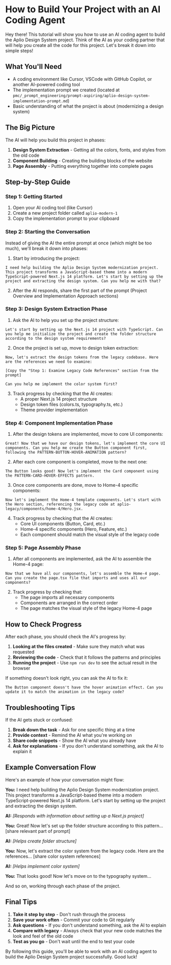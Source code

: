 # How to Build Your Project with an AI Coding Agent

Hey there! This tutorial will show you how to use an AI coding agent to build the Aplio Design System project. Think of the AI as your coding partner that will help you create all the code for this project. Let's break it down into simple steps!

## What You'll Need

- A coding environment like Cursor, VSCode with GitHub Copilot, or another AI-powered coding tool
- The implementation prompt we created (located at `pmc/_prompt_engineering/prompt-aspiring/aplio-design-system-implementation-prompt.md`)
- Basic understanding of what the project is about (modernizing a design system)

## The Big Picture

The AI will help you build this project in phases:
1. **Design System Extraction** - Getting all the colors, fonts, and styles from the old code
2. **Component Building** - Creating the building blocks of the website
3. **Page Assembly** - Putting everything together into complete pages

## Step-by-Step Guide

### Step 1: Getting Started

1. Open your AI coding tool (like Cursor)
2. Create a new project folder called `aplio-modern-1`
3. Copy the implementation prompt to your clipboard

### Step 2: Starting the Conversation

Instead of giving the AI the entire prompt at once (which might be too much), we'll break it down into phases:

1. Start by introducing the project:

```
I need help building the Aplio Design System modernization project. This project transforms a JavaScript-based theme into a modern TypeScript-powered Next.js 14 platform. Let's start by setting up the project and extracting the design system. Can you help me with that?
```

2. After the AI responds, share the first part of the prompt (Project Overview and Implementation Approach sections)

### Step 3: Design System Extraction Phase

1. Ask the AI to help you set up the project structure:

```
Let's start by setting up the Next.js 14 project with TypeScript. Can you help me initialize the project and create the folder structure according to the design system requirements?
```

2. Once the project is set up, move to design token extraction:

```
Now, let's extract the design tokens from the legacy codebase. Here are the references we need to examine:

[Copy the "Step 1: Examine Legacy Code References" section from the prompt]

Can you help me implement the color system first?
```

3. Track progress by checking that the AI creates:
   - A proper Next.js 14 project structure
   - Design token files (colors.ts, typography.ts, etc.)
   - Theme provider implementation

### Step 4: Component Implementation Phase

1. After the design tokens are implemented, move to core UI components:

```
Great! Now that we have our design tokens, let's implement the core UI components. Can you help me create the Button component first, following the PATTERN-BUTTON-HOVER-ANIMATION pattern?
```

2. After each core component is completed, move to the next one:

```
The Button looks good! Now let's implement the Card component using the PATTERN-CARD-HOVER-EFFECTS pattern.
```

3. Once core components are done, move to Home-4 specific components:

```
Now let's implement the Home-4 template components. Let's start with the Hero section, referencing the legacy code at aplio-legacy/components/home-4/Hero.jsx.
```

4. Track progress by checking that the AI creates:
   - Core UI components (Button, Card, etc.)
   - Home-4 specific components (Hero, Feature, etc.)
   - Each component should match the visual style of the legacy code

### Step 5: Page Assembly Phase

1. After all components are implemented, ask the AI to assemble the Home-4 page:

```
Now that we have all our components, let's assemble the Home-4 page. Can you create the page.tsx file that imports and uses all our components?
```

2. Track progress by checking that:
   - The page imports all necessary components
   - Components are arranged in the correct order
   - The page matches the visual style of the legacy Home-4 page

## How to Check Progress

After each phase, you should check the AI's progress by:

1. **Looking at the files created** - Make sure they match what was requested
2. **Reviewing the code** - Check that it follows the patterns and principles
3. **Running the project** - Use `npm run dev` to see the actual result in the browser

If something doesn't look right, you can ask the AI to fix it:

```
The Button component doesn't have the hover animation effect. Can you update it to match the animation in the legacy code?
```

## Troubleshooting Tips

If the AI gets stuck or confused:

1. **Break down the task** - Ask for one specific thing at a time
2. **Provide context** - Remind the AI what you're working on
3. **Share code snippets** - Show the AI what you already have
4. **Ask for explanations** - If you don't understand something, ask the AI to explain it

## Example Conversation Flow

Here's an example of how your conversation might flow:

**You:** I need help building the Aplio Design System modernization project. This project transforms a JavaScript-based theme into a modern TypeScript-powered Next.js 14 platform. Let's start by setting up the project and extracting the design system.

**AI:** *[Responds with information about setting up a Next.js project]*

**You:** Great! Now let's set up the folder structure according to this pattern... [share relevant part of prompt]

**AI:** *[Helps create folder structure]*

**You:** Now, let's extract the color system from the legacy code. Here are the references... [share color system references]

**AI:** *[Helps implement color system]*

**You:** That looks good! Now let's move on to the typography system...

And so on, working through each phase of the project.

## Final Tips

1. **Take it step by step** - Don't rush through the process
2. **Save your work often** - Commit your code to Git regularly
3. **Ask questions** - If you don't understand something, ask the AI to explain
4. **Compare with legacy** - Always check that your new code matches the look and feel of the old code
5. **Test as you go** - Don't wait until the end to test your code

By following this guide, you'll be able to work with an AI coding agent to build the Aplio Design System project successfully. Good luck!
